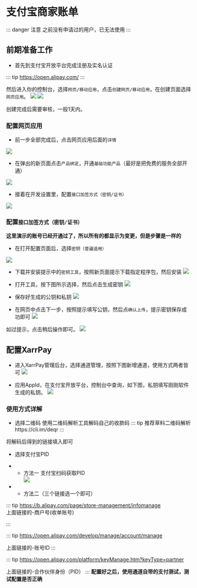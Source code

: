 # 支付宝商家账单

::: danger 注意
之前没有申请过的用户，已无法使用
:::
## 前期准备工作

- 首先到支付宝开放平台完成注册及实名认证

::: tip
https://open.alipay.com/
::: 

然后进入你的控制台，选择`网页/移动应用`，点击`创建网页/移动应用`，在创建页面选择`网页应用`。
![](https://s2.loli.net/2024/03/20/b9FZSxDsUR6q425.png)
![](https://s2.loli.net/2024/03/20/KLb85iRxp9XnfrA.png)

创建完成后需要审核，一般1天内。

### 配置网页应用

- 前一步全部完成后，点击网页应用后面的`详情`

![](https://s2.loli.net/2024/03/20/AeMm2CTzjIOfpbq.png)

- 在弹出的新页面点击`产品绑定`，开通`基础功能产品`（最好是把免费的服务全部开通）

![](https://s2.loli.net/2024/03/20/2XbTBmc4dNCkeJ8.png)

- 接着在开发设置里，配置`接口加签方式（密钥/证书）`

![](https://s2.loli.net/2024/03/20/jF4x1GAgqKyVhvJ.png)

### 配置`接口加签方式（密钥/证书）`

**这里演示的账号已经开通过了，所以所有的都显示为变更，但是步骤是一样的**

- 在打开配置页面后，选择`密钥（普遍适用）`

![](https://s2.loli.net/2024/03/20/Fqp5xwGXzbZKslT.png)

- 下载并安装提示中的`密钥工具`，按照新页面提示下载指定程序包，然后安装
![](https://s2.loli.net/2024/03/20/l8SK9eay1ZgQRIu.png)

- 打开工具，按下图所示选择，然后点击生成密钥
![](https://s2.loli.net/2024/03/20/R9XTZjeB62yOzvb.png)

- 保存好生成的公钥和私钥
![](https://s2.loli.net/2024/03/20/JKgItQVvroApfR5.png)

- 在网页中点击下一步，按照提示填写公钥，然后点`确认上传`，提示密钥保存成功即可
![](https://s2.loli.net/2024/03/20/7HEKgfORalezWI6.png)

如过提示，点击稍后操作即可。
![](https://s2.loli.net/2024/03/20/PrRNckz97LKxWl6.png)

## 配置XarrPay

- 进入XarrPay管理后台，选择通道管理，按照下图新增通道，使用方式两者皆可
![](https://s2.loli.net/2024/03/20/8gy17TIapjewduq.png)

- 应用AppId，在支付宝开放平台，控制台中查询，如下图，私钥填写刚刚软件生成的私钥。
![](https://s2.loli.net/2024/03/20/bglvcIVWtBof5x6.png)

### 使用方式详解

- 选择二维码
使用二维码解析工具解码自己的收款码
::: tip
推荐草料二维码解析https://cli.im/deqr
::: 

将解码后得到的链接填入即可

- 选择支付宝PID
- - 方法一
支付宝扫码获取PID  
![](https://s2.loli.net/2024/03/20/nV1Shlz7AxPX8Tc.png)

- - 方法二（三个链接选一个即可）

::: tip
https://b.alipay.com/page/store-management/infomanage  
上面链接的-商户号(收单账号)

::: 

::: tip
https://open.alipay.com/develop/manage/account/manage

上面链接的-账号ID
::: 

::: tip
https://open.alipay.com/platform/keyManage.htm?keyType=partner  

上面链接的-合作伙伴身份（PID）
:::
**配置好之后，使用通道自带的支付测试，测试配置是否正确**